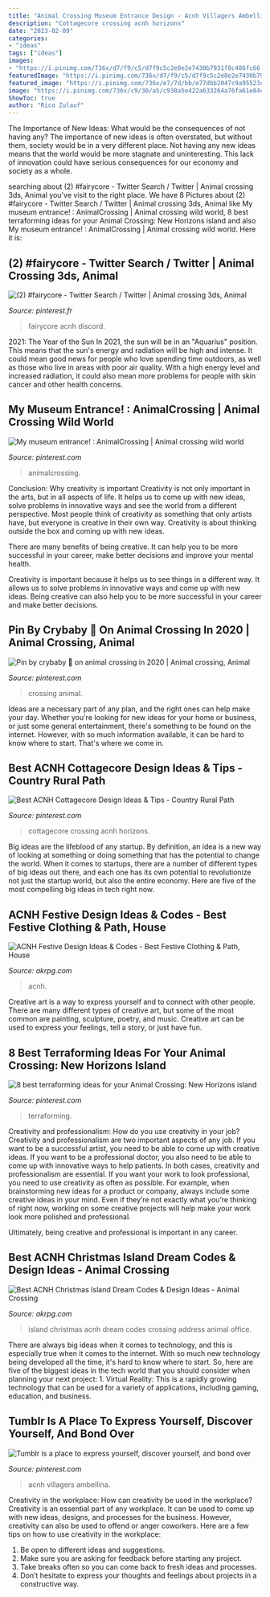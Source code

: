 ```yaml
---
title: "Animal Crossing Museum Entrance Design - Acnh Villagers Ambellina"
description: "Cottagecore crossing acnh horizons"
date: "2023-02-09"
categories:
- "ideas"
tags: ["ideas"]
images:
- "https://i.pinimg.com/736x/d7/f9/c5/d7f9c5c2e8e2e7430b7931f8c486fc66.jpg"
featuredImage: "https://i.pinimg.com/736x/d7/f9/c5/d7f9c5c2e8e2e7430b7931f8c486fc66.jpg"
featured_image: "https://i.pinimg.com/736x/e7/7d/bb/e77dbb2047c9a95523c8d100019fc17f.jpg"
image: "https://i.pinimg.com/736x/c9/30/a5/c930a5e422a633264a76fa61e84cc4d7.jpg"
ShowToc: true
author: "Rico Zulauf"
---
```



The Importance of New Ideas: What would be the consequences of not having any?
The importance of new ideas is often overstated, but without them, society would be in a very different place. Not having any new ideas means that the world would be more stagnate and uninteresting. This lack of innovation could have serious consequences for our economy and society as a whole.

	

		
searching about (2) #fairycore - Twitter Search / Twitter | Animal crossing 3ds, Animal you've visit to the right place. We have 8 Pictures about (2) #fairycore - Twitter Search / Twitter | Animal crossing 3ds, Animal like My museum entrance! : AnimalCrossing | Animal crossing wild world, 8 best terraforming ideas for your Animal Crossing: New Horizons island and also My museum entrance! : AnimalCrossing | Animal crossing wild world. Here it is:
		
    
## (2) #fairycore - Twitter Search / Twitter | Animal Crossing 3ds, Animal

<img loading=lazy src="https://i.pinimg.com/736x/3a/18/e9/3a18e9629f1deddd04170df6c103bddf.jpg" onerror="this.onerror=null;this.src='https://tse4.mm.bing.net/th?id=OIP.Uj9YOB_w1bv7ns3jyoK29wHaEK&amp;pid=15.1';" alt="(2) #fairycore - Twitter Search / Twitter | Animal crossing 3ds, Animal">

_Source: pinterest.fr_

>fairycore acnh discord. 

	

2021: The Year of the Sun
In 2021, the sun will be in an "Aquarius" position. This means that the sun's energy and radiation will be high and intense. It could mean good news for people who love spending time outdoors, as well as those who live in areas with poor air quality. With a high energy level and increased radiation, it could also mean more problems for people with skin cancer and other health concerns.

    
## My Museum Entrance! : AnimalCrossing | Animal Crossing Wild World

<img loading=lazy src="https://i.pinimg.com/736x/e7/7d/bb/e77dbb2047c9a95523c8d100019fc17f.jpg" onerror="this.onerror=null;this.src='https://tse1.mm.bing.net/th?id=OIP.MD7FT978rEz8RYiaA6JRGAHaEK&amp;pid=15.1';" alt="My museum entrance! : AnimalCrossing | Animal crossing wild world">

_Source: pinterest.com_

>animalcrossing. 

	

Conclusion: Why creativity is important
Creativity is not only important in the arts, but in all aspects of life. It helps us to come up with new ideas, solve problems in innovative ways and see the world from a different perspective.
Most people think of creativity as something that only artists have, but everyone is creative in their own way. Creativity is about thinking outside the box and coming up with new ideas.

There are many benefits of being creative. It can help you to be more successful in your career, make better decisions and improve your mental health.

Creativity is important because it helps us to see things in a different way. It allows us to solve problems in innovative ways and come up with new ideas. Being creative can also help you to be more successful in your career and make better decisions.

    
## Pin By Crybaby 🔪 On Animal Crossing In 2020 | Animal Crossing, Animal

<img loading=lazy src="https://i.pinimg.com/736x/c1/51/87/c15187badf77989196839128bf1556c8.jpg" onerror="this.onerror=null;this.src='https://tse3.mm.bing.net/th?id=OIP.8sczgNyYh0DTBNssXfJwEgHaGT&amp;pid=15.1';" alt="Pin by crybaby 🔪 on animal crossing in 2020 | Animal crossing, Animal">

_Source: pinterest.com_

>crossing animal. 

	

Ideas are a necessary part of any plan, and the right ones can help make your day. Whether you're looking for new ideas for your home or business, or just some general entertainment, there's something to be found on the internet. However, with so much information available, it can be hard to know where to start. That's where we come in.

    
## Best ACNH Cottagecore Design Ideas &amp; Tips - Country Rural Path

<img loading=lazy src="https://i.pinimg.com/736x/c9/30/a5/c930a5e422a633264a76fa61e84cc4d7.jpg" onerror="this.onerror=null;this.src='https://tse4.mm.bing.net/th?id=OIP.BHyJI2k4Rl2th1KO6dyVxgHaEJ&amp;pid=15.1';" alt="Best ACNH Cottagecore Design Ideas &amp; Tips - Country Rural Path">

_Source: pinterest.com_

>cottagecore crossing acnh horizons. 

	

Big ideas are the lifeblood of any startup. By definition, an idea is a new way of looking at something or doing something that has the potential to change the world. When it comes to startups, there are a number of different types of big ideas out there, and each one has its own potential to revolutionize not just the startup world, but also the entire economy. Here are five of the most compelling big ideas in tech right now.

    
## ACNH Festive Design Ideas &amp; Codes - Best Festive Clothing &amp; Path, House

<img loading=lazy src="https://www.akrpg.com/upload/20201216/6374373131306713727095454.png" onerror="this.onerror=null;this.src='https://tse2.mm.bing.net/th?id=OIP.JEcE9sfJs2SjDnwuwhOPkQHaEK&amp;pid=15.1';" alt="ACNH Festive Design Ideas &amp; Codes - Best Festive Clothing &amp; Path, House">

_Source: akrpg.com_

>acnh. 

	

Creative art is a way to express yourself and to connect with other people. There are many different types of creative art, but some of the most common are painting, sculpture, poetry, and music. Creative art can be used to express your feelings, tell a story, or just have fun.

    
## 8 Best Terraforming Ideas For Your Animal Crossing: New Horizons Island

<img loading=lazy src="https://i.pinimg.com/736x/95/ab/28/95ab2817d7b407f766c7b08311572a0e.jpg" onerror="this.onerror=null;this.src='https://tse3.mm.bing.net/th?id=OIP.4kjuxrYMKvu_oN23PwqMBAHaEG&amp;pid=15.1';" alt="8 best terraforming ideas for your Animal Crossing: New Horizons island">

_Source: pinterest.com_

>terraforming. 

	

Creativity and professionalism: How do you use creativity in your job?
Creativity and professionalism are two important aspects of any job. If you want to be a successful artist, you need to be able to come up with creative ideas. If you want to be a professional doctor, you also need to be able to come up with innovative ways to help patients. In both cases, creativity and professionalism are essential.
If you want your work to look professional, you need to use creativity as often as possible. For example, when brainstorming new ideas for a product or company, always include some creative ideas in your mind. Even if they’re not exactly what you’re thinking of right now, working on some creative projects will help make your work look more polished and professional.

Ultimately, being creative and professional is important in any career.

    
## Best ACNH Christmas Island Dream Codes &amp; Design Ideas - Animal Crossing

<img loading=lazy src="https://www.akrpg.com/upload/20201103/6373999570457535282597074.jpeg" onerror="this.onerror=null;this.src='https://tse1.mm.bing.net/th?id=OIP.8Y84gljwzY0TavqnoJEUTQHaEK&amp;pid=15.1';" alt="Best ACNH Christmas Island Dream Codes &amp; Design Ideas - Animal Crossing">

_Source: akrpg.com_

>island christmas acnh dream codes crossing address animal office. 

	

There are always big ideas when it comes to technology, and this is especially true when it comes to the internet. With so much new technology being developed all the time, it's hard to know where to start. So, here are five of the biggest ideas in the tech world that you should consider when planning your next project: 1. Virtual Reality: This is a rapidly growing technology that can be used for a variety of applications, including gaming, education, and business.

    
## Tumblr Is A Place To Express Yourself, Discover Yourself, And Bond Over

<img loading=lazy src="https://i.pinimg.com/736x/d7/f9/c5/d7f9c5c2e8e2e7430b7931f8c486fc66.jpg" onerror="this.onerror=null;this.src='https://tse2.mm.bing.net/th?id=OIP.bzfniXeOqE40K1LrhK0KkQHaFD&amp;pid=15.1';" alt="Tumblr is a place to express yourself, discover yourself, and bond over">

_Source: pinterest.com_

>acnh villagers ambellina. 

	

Creativity in the workplace: How can creativity be used in the workplace?
Creativity is an essential part of any workplace. It can be used to come up with new ideas, designs, and processes for the business. However, creativity can also be used to offend or anger coworkers. Here are a few tips on how to use creativity in the workplace: 
1. Be open to different ideas and suggestions.
2. Make sure you are asking for feedback before starting any project. 
3. Take breaks often so you can come back to fresh ideas and processes. 
4. Don’t hesitate to express your thoughts and feelings about projects in a constructive way.

